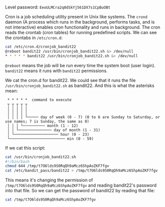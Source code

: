 Level password: `EeoULMCra2q0dSkYj561DX7s1CpBuOBt`

Cron is a job scheduling utility present in Unix like systems. The `crond` daemon (A process which runs in the background, performs tasks, and is not interactive) enables cron functionality and runs in background. The cron reads the crontab (cron tables) for running predefined scripts. We can see the crontabs in `/etc/cron.d`:

```sh
cat /etc/cron.d/cronjob_bandit22
@reboot bandit22 /usr/bin/cronjob_bandit22.sh &> /dev/null
* * * * * bandit22 /usr/bin/cronjob_bandit22.sh &> /dev/null
```

`@reboot` means the job will be run every time the system boot (user login). `bandit22` means it runs with `bandit22` permissions.

We cat the cron.d for bandit22. We could see that it runs the file `/usr/bin/cronjob_bandit22.sh` as bandit22. And this is what the asterisks mean:

```
 * * * * *  command to execute
 ┬ ┬ ┬ ┬ ┬
 │ │ │ │ │
 │ │ │ │ │
 │ │ │ │ └───── day of week (0 - 7) (0 to 6 are Sunday to Saturday, or use names; 7 is Sunday, the same as 0)
 │ │ │ └────────── month (1 - 12)
 │ │ └─────────────── day of month (1 - 31)
 │ └──────────────────── hour (0 - 23)
 └───────────────────────── min (0 - 59)
```

If we cat this script:

```bash
cat /usr/bin/cronjob_bandit22.sh
#!/bin/bash
chmod 644 /tmp/t7O6lds9S0RqQh9aMcz6ShpAoZKF7fgv
cat /etc/bandit_pass/bandit22 > /tmp/t7O6lds9S0RqQh9aMcz6ShpAoZKF7fgv
```

This means it's changing the permission of `/tmp/t7O6lds9S0RqQh9aMcz6ShpAoZKF7fgv` and reading bandit22's password into that file. So we can get the password of bandit22 by reading that file:

```sh
cat /tmp/t7O6lds9S0RqQh9aMcz6ShpAoZKF7fgv
```